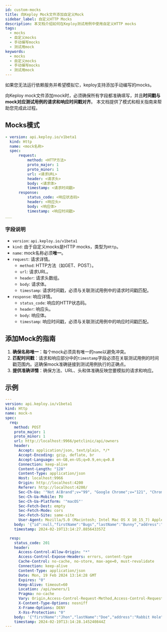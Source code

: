 ```yaml
---
id: custom-mocks
title: 向Keploy Mock文件添加自定义Mock
sidebar_label: 自定义HTTP Mocks
description: 本文档介绍如何在Keploy测试用例中使用自定义HTTP mocks
tags:
  - mocks
  - 自定义mocks
  - 手动编写mocks
  - 测试用mock
keywords:
  - mocks
  - 自定义mocks
  - 手动编写mocks
  - 测试用mock
---
```


如果您无法运行依赖服务并希望模拟它，keploy支持添加手动编写的mocks。

向Keploy mock文件添加mock时，必须确保所有字段都准确填写，并且**时间戳与mock对应测试用例的请求和响应时间戳对齐**。
本文档提供了模式和相关指南来帮助您完成此过程。

## Mocks模式

```yaml
- version: api.keploy.io/v1beta1
  kind: Http
  name: <mock名称>
  spec:
      request:
          method: <HTTP方法>
          proto_major: 1
          proto_minor: 1
          url: <请求URL>
          header: <请求头>
          body: <请求体>
          timestamp: <请求时间戳>
      response:
          status_code: <响应状态码>
          header: <响应头>
          body: <响应体>
          timestamp: <响应时间戳>
___
```

### 字段说明

- `version`: `api.keploy.io/v1beta1`
- `kind`: 由于自定义mocks是HTTP mocks，类型为`Http`。
- `name`: mock名称必须**唯一**。
- `request`: 请求详情。
  - `method`: HTTP方法（如GET、POST）。
  - `url`: 请求URL。
  - `header`: 请求头数组。
  - `body`: 请求体。
  - `timestamp`: 请求时间戳，必须与关联测试用例中的请求时间戳匹配。
- `response`: 响应详情。
  - `status_code`: 响应的HTTP状态码。
  - `header`: 响应头。
  - `body`: 响应体。
  - `timestamp`: 响应时间戳，必须与关联测试用例中的响应时间戳匹配。

## 添加Mock的指南

1. **确保名称唯一**：每个mock必须具有唯一的`name`以避免冲突。
2. **匹配时间戳**：请求和响应部分中的`timestamp`字段必须在关联测试用例的时间戳范围内。这确保mock准确链接到测试用例执行的正确点。
3. **提供准确详情**：确保方法、URL、头和体准确反映您要模拟的请求和响应。

## 示例

```yaml
---
version: api.keploy.io/v1beta1
kind: Http
name: mock-n
spec:
  req:
    method: POST
    proto_major: 1
    proto_minor: 1
    url: http://localhost:9966/petclinic/api/owners
    header:
      Accept: application/json, text/plain, */*
      Accept-Encoding: gzip, deflate, br
      Accept-Language: en-GB,en-US;q=0.9,en;q=0.8
      Connection: keep-alive
      Content-Length: "128"
      Content-Type: application/json
      Host: localhost:9966
      Origin: http://localhost:4200
      Referer: http://localhost:4200/
      Sec-Ch-Ua: '"Not A(Brand";v="99", "Google Chrome";v="121", "Chromium";v="121"'
      Sec-Ch-Ua-Mobile: ?0
      Sec-Ch-Ua-Platform: '"macOS"'
      Sec-Fetch-Dest: empty
      Sec-Fetch-Mode: cors
      Sec-Fetch-Site: same-site
      User-Agent: Mozilla/5.0 (Macintosh; Intel Mac OS X 10_15_7) AppleWebKit/537.36 (KHTML, like Gecko) Chrome/121.0.0.0 Safari/537.36
    body: '{"id":null,"firstName":"Bugs","lastName":"Bunny","address":"Rabbit Hole","city":"California","telephone":"9911229933"}'
    timestamp: 2024-02-19T13:14:27.885643357Z

  resp:
    status_code: 201
    header:
      Access-Control-Allow-Origin: "*"
      Access-Control-Expose-Headers: errors, content-type
      Cache-Control: no-cache, no-store, max-age=0, must-revalidate
      Connection: keep-alive
      Content-Type: application/json
      Date: Mon, 19 Feb 2024 13:14:28 GMT
      Expires: "0"
      Keep-Alive: timeout=60
      Location: /api/owners/1
      Pragma: no-cache
      Vary: Origin,Access-Control-Request-Method,Access-Control-Request-Headers
      X-Content-Type-Options: nosniff
      X-Frame-Options: DENY
      X-Xss-Protection: "0"
    body: '{"firstName":"Jhon","lastName":"Doe","address":"Rabbit Hole","city":"California","telephone":"9911229933","id":1,"pets":[]}'
    timestamp: 2024-02-19T13:14:28.145240844Z
---
```